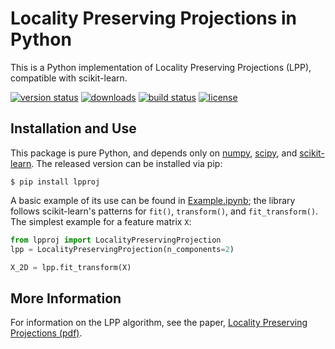 # Locality Preserving Projections in Python

This is a Python implementation of Locality Preserving Projections (LPP), compatible with scikit-learn.

[![version status](http://img.shields.io/pypi/v/lpproj.svg?style=flat)](https://pypi.python.org/pypi/lpproj)
[![downloads](http://img.shields.io/pypi/dm/lpproj.svg?style=flat)](https://pypi.python.org/pypi/lpproj)
[![build status](http://img.shields.io/travis/jakevdp/lpproj/master.svg?style=flat)](https://travis-ci.org/jakevdp/lpproj)
[![license](http://img.shields.io/badge/license-BSD-blue.svg?style=flat)](https://github.com/jakevdp/lpproj/blob/master/LICENSE)

## Installation and Use

This package is pure Python, and depends only on [numpy](http://numpy.org/), [scipy](http://scipy.org/), and [scikit-learn](http://scikit-learn.org/).
The released version can be installed via pip:

    $ pip install lpproj

A basic example of its use can be found in [Example.ipynb](Example.ipynb); the library follows scikit-learn's patterns for ``fit()``, ``transform()``, and ``fit_transform()``. The simplest example for a feature matrix ``X``:

```python
from lpproj import LocalityPreservingProjection 
lpp = LocalityPreservingProjection(n_components=2)

X_2D = lpp.fit_transform(X)
```


## More Information

For information on the LPP algorithm, see the paper, [Locality Preserving Projections (pdf)](http://papers.nips.cc/paper/2359-locality-preserving-projections.pdf).
